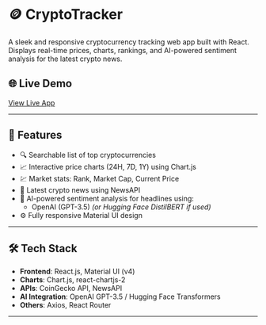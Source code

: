 # 🪙 CryptoTracker

A sleek and responsive cryptocurrency tracking web app built with React. Displays real-time prices, charts, rankings, and AI-powered sentiment analysis for the latest crypto news.

## 🌐 Live Demo
<!-- Optional: Add link after deployment -->
[View Live App](https://your-deployed-app-link.com)

---

## 📌 Features

- 🔍 Searchable list of top cryptocurrencies
- 📈 Interactive price charts (24H, 7D, 1Y) using Chart.js
- 💹 Market stats: Rank, Market Cap, Current Price
- 📰 Latest crypto news using NewsAPI
- 🧠 AI-powered sentiment analysis for headlines using:
  - OpenAI (GPT-3.5) *(or Hugging Face DistilBERT if used)*
- ⚙️ Fully responsive Material UI design

---

## 🛠️ Tech Stack

- **Frontend**: React.js, Material UI (v4)
- **Charts**: Chart.js, react-chartjs-2
- **APIs**: CoinGecko API, NewsAPI
- **AI Integration**: OpenAI GPT-3.5 / Hugging Face Transformers
- **Others**: Axios, React Router

---


